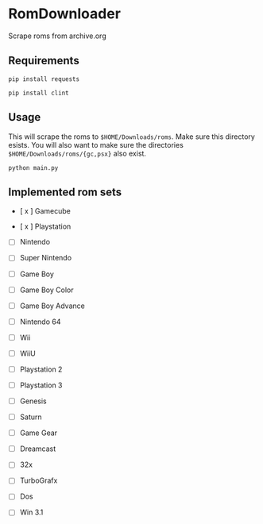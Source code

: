 # RomDownloader

Scrape roms from archive.org

## Requirements

`pip install requests`

`pip install clint`

## Usage

This will scrape the roms to `$HOME/Downloads/roms`. Make sure this directory esists. You will also want to make sure the directories `$HOME/Downloads/roms/{gc,psx}` also exist. 

`python main.py`

## Implemented rom sets

- [ x ] Gamecube

- [ x ] Playstation 

- [ ] Nintendo

- [ ] Super Nintendo 

- [ ] Game Boy

- [ ] Game Boy Color

- [ ] Game Boy Advance

- [ ] Nintendo 64

- [ ] Wii

- [ ] WiiU

- [ ] Playstation 2

- [ ] Playstation 3

- [ ] Genesis

- [ ] Saturn

- [ ] Game Gear

- [ ] Dreamcast

- [ ] 32x

- [ ] TurboGrafx

- [ ] Dos 

- [ ] Win 3.1 
